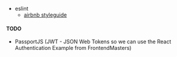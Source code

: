 * eslint
    * [airbnb styleguide](https://github.com/airbnb/javascript)

#### TODO

* PassportJS (JWT - JSON Web Tokens so we can use the React Authentication Example from FrontendMasters)